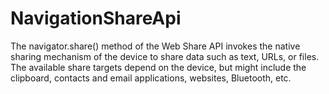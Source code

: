 # NavigationShareApi
The navigator.share() method of the Web Share API invokes the native sharing mechanism of the device to share data such as text, URLs, or files. The available share targets depend on the device, but might include the clipboard, contacts and email applications, websites, Bluetooth, etc.
